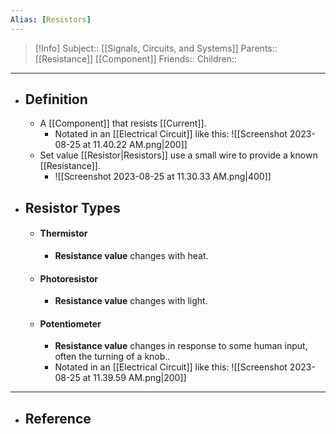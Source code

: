```yaml
---
Alias: [Resistors]
---
```

> [!Info]
> Subject:: [[Signals, Circuits, and Systems]]
> Parents:: [[Resistance]] [[Component]]
> Friends:: 
> Children:: 
---
- ## Definition
	- A [[Component]] that resists [[Current]].
		- Notated in an [[Electrical Circuit]] like this: 
		  ![[Screenshot 2023-08-25 at 11.40.22 AM.png|200]]
	- Set value [[Resistor|Resistors]] use a small wire to provide a known [[Resistance]].
		- ![[Screenshot 2023-08-25 at 11.30.33 AM.png|400]]
- ## Resistor Types
	- #### Thermistor
		- **Resistance value** changes with heat.
	- #### Photoresistor
		- **Resistance value** changes with light.
	- #### Potentiometer
		- **Resistance value** changes in response to some human input, often the turning of a knob..
		- Notated in an [[Electrical Circuit]] like this:
		  ![[Screenshot 2023-08-25 at 11.39.59 AM.png|200]]
---
- ## Reference